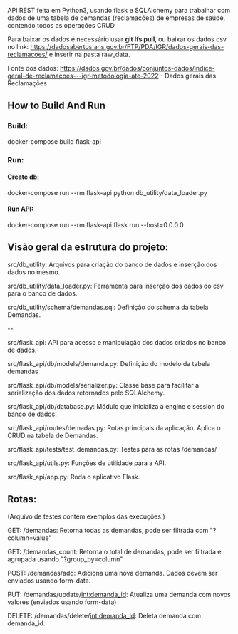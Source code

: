 API REST feita em Python3, usando flask e SQLAlchemy para trabalhar com dados de uma tabela de demandas (reclamações)
de empresas de saúde, contendo todos as operações CRUD

Para baixar os dados é necessário usar **git lfs pull**, ou baixar os dados csv no link: 
https://dadosabertos.ans.gov.br/FTP/PDA/IGR/dados-gerais-das-reclamacoes/ e inserir na pasta raw_data.

Fonte dos dados: https://dados.gov.br/dados/conjuntos-dados/indice-geral-de-reclamacoes---igr-metodologia-ate-2022 - Dados gerais das Reclamações

## How to Build And Run
### Build:
docker-compose build flask-api
### Run:
#### Create db:
docker-compose run --rm flask-api python db_utility/data_loader.py
#### Run API:
docker-compose run --rm flask-api flask run --host=0.0.0.0

## Visão geral da estrutura do projeto:

src/db_utility: Arquivos para criação do banco de dados e inserção dos dados no mesmo.

src/db_utility/data_loader.py: Ferramenta para inserção dos dados do csv para o banco de dados.

src/db_utility/schema/demandas.sql: Definição do schema da tabela Demandas.

--

src/flask_api: API para acesso e manipulação dos dados criados no banco de dados.

src/flask_api/db/models/demanda.py: Definição do modelo da tabela demandas

src/flask_api/db/models/serializer.py: Classe base para facilitar a serialização dos dados retornados pelo SQLAlchemy.

src/flask_api/db/database.py: Módulo que inicializa a engine e session do banco de dados.

src/flask_api/routes/demadas.py: Rotas principais da aplicação. Aplica o CRUD na tabela de Demandas.

src/flask_api/tests/test_demandas.py: Testes para as rotas /demandas/

src/flask_api/utils.py: Funções de utilidade para a API.

src/flask_api/app.py: Roda o aplicativo Flask.

## Rotas:
(Arquivo de testes contém exemplos das execuções.)

GET: /demandas: Retorna todas as demandas, pode ser filtrada com "?column=value"

GET: /demandas_count: Retorna o total de demandas, pode ser filtrada e agrupada usando "?group_by=column"

POST: /demandas/add: Adiciona uma nova demanda. Dados devem ser enviados usando form-data.

PUT: /demandas/update/<int:demanda_id>: Atualiza uma demanda com novos valores (enviados usando form-data)

DELETE: /demandas/delete/<int:demanda_id>: Deleta demanda com demanda_id.